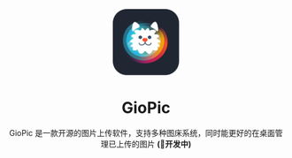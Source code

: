 <div align="center">
<img src="./public/favicon.svg" width="120" />
<h1>GioPic</h1>

GioPic 是一款开源的图片上传软件，支持多种图床系统，同时能更好的在桌面管理已上传的图片 <b>(🚧开发中)</b><br/>

</div>
